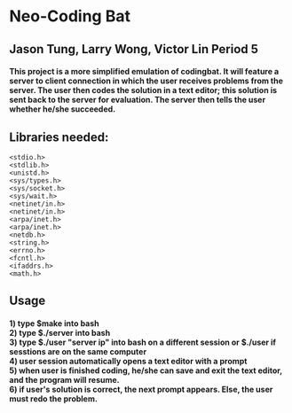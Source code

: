 # Neo-Coding Bat

## Jason Tung, Larry Wong, Victor Lin   Period 5

#### This project is a more simplified emulation of codingbat. It will feature a server to client connection in which the user receives problems from the server. The user then codes the solution in a text editor; this solution is sent back to the server for evaluation. The server then tells the user whether he/she succeeded.

## Libraries needed:
```
<stdio.h>
<stdlib.h>
<unistd.h>
<sys/types.h>
<sys/socket.h>
<sys/wait.h>
<netinet/in.h>
<netinet/in.h>
<arpa/inet.h>
<arpa/inet.h>
<netdb.h>
<string.h>
<errno.h>
<fcntl.h>
<ifaddrs.h>
<math.h>
```

## Usage
#### 1) type $make into bash<br />2) type $./server into bash<br />3) type $./user "server ip" into bash on a different session or $./user if sesstions are on the same computer<br />4) user session automatically opens a text editor with a prompt<br />5) when user is finished coding, he/she can save and exit the text editor, and the program will resume.<br />6) if user's solution is correct, the next prompt appears. Else, the user must redo the problem.


 
